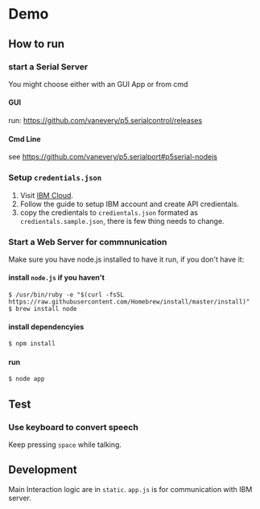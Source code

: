 # Demo

## How to run

### start a Serial Server 
You might choose either with an GUI App or from cmd

#### GUI
run: https://github.com/vanevery/p5.serialcontrol/releases

#### Cmd Line
see https://github.com/vanevery/p5.serialport#p5serial-nodejs 



### Setup `credentials.json`
1. Visit [IBM Cloud](https://www.ibm.com/watson/services/text-to-speech/).
2. Follow the guide to setup IBM account and create API credientals.
3. copy the credientals to `credientals.json` formated as `credientals.sample.json`, there is few thing needs to change.


### Start a Web Server for commnunication
Make sure you have node.js installed to have it run, if you don't have it:

#### install `node.js` if you haven't
```
$ /usr/bin/ruby -e "$(curl -fsSL https://raw.githubusercontent.com/Homebrew/install/master/install)"
$ brew install node
```

#### install dependencyies
```bash
$ npm install
```

#### run
``` bash
$ node app
```
## Test
### Use keyboard to convert speech
Keep pressing `space` while talking.

## Development

Main Interaction logic are in `static`. `app.js` is for communication with IBM server.

